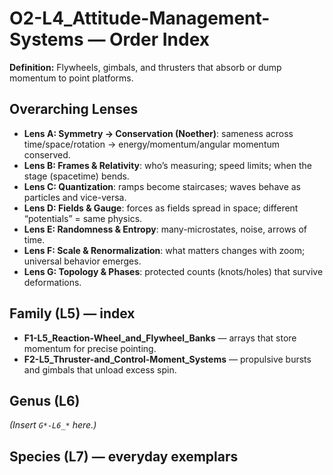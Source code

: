 # O2-L4_Attitude-Management-Systems — Order Index
**Definition:** Flywheels, gimbals, and thrusters that absorb or dump momentum to point platforms.

## Overarching Lenses

- **Lens A: Symmetry -> Conservation (Noether)**: sameness across time/space/rotation → energy/momentum/angular momentum conserved.
- **Lens B: Frames & Relativity**: who’s measuring; speed limits; when the stage (spacetime) bends.
- **Lens C: Quantization**: ramps become staircases; waves behave as particles and vice-versa.
- **Lens D: Fields & Gauge**: forces as fields spread in space; different “potentials” = same physics.
- **Lens E: Randomness & Entropy**: many-microstates, noise, arrows of time.
- **Lens F: Scale & Renormalization**: what matters changes with zoom; universal behavior emerges.
- **Lens G: Topology & Phases**: protected counts (knots/holes) that survive deformations.

## Family (L5) — index
- **F1-L5_Reaction-Wheel_and_Flywheel_Banks** — arrays that store momentum for precise pointing.
- **F2-L5_Thruster-and_Control-Moment_Systems** — propulsive bursts and gimbals that unload excess spin.

## Genus (L6)
_(Insert `G*-L6_*` here.)_

## Species (L7) — everyday exemplars
